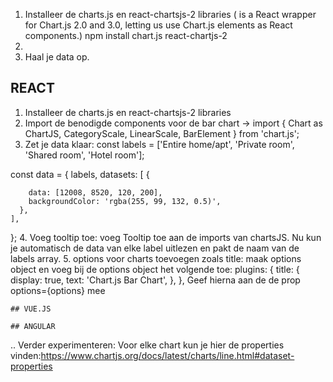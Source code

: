 1. Installeer de charts.js en react-chartsjs-2 libraries
   ( is a React wrapper for Chart.js 2.0 and 3.0, letting us use Chart.js elements as React components.)
    npm install chart.js react-chartjs-2
2. 
3. Haal je data op.


## REACT
1. Installeer de charts.js en react-chartsjs-2 libraries
2. Import de benodigde components voor de bar chart -> 
        import {
  Chart as ChartJS,
  CategoryScale,
  LinearScale,
  BarElement
} from 'chart.js';
3. Zet je data klaar:
   const labels = ['Entire home/apt', 'Private room', 'Shared room', 'Hotel room'];

  const data = {
    labels,
    datasets: [
      {

        data: [12008, 8520, 120, 200],
        backgroundColor: 'rgba(255, 99, 132, 0.5)',
      },
    ],
  };
  4. Voeg tooltip toe: voeg Tooltip toe aan de imports van chartsJS. Nu kun je automatisch de data van elke label uitlezen en pakt de naam van de labels array.
  5. options voor charts toevoegen zoals title: maak options object en voeg bij de options object het volgende toe:
    plugins: {
      title: {
        display: true,
        text: 'Chart.js Bar Chart',
      },
    },
    Geef hierna aan de <Bar /> de prop options={options} mee

    ## VUE.JS

    ## ANGULAR


.. Verder experimenteren: Voor elke chart kun je hier de properties vinden:https://www.chartjs.org/docs/latest/charts/line.html#dataset-properties
    

